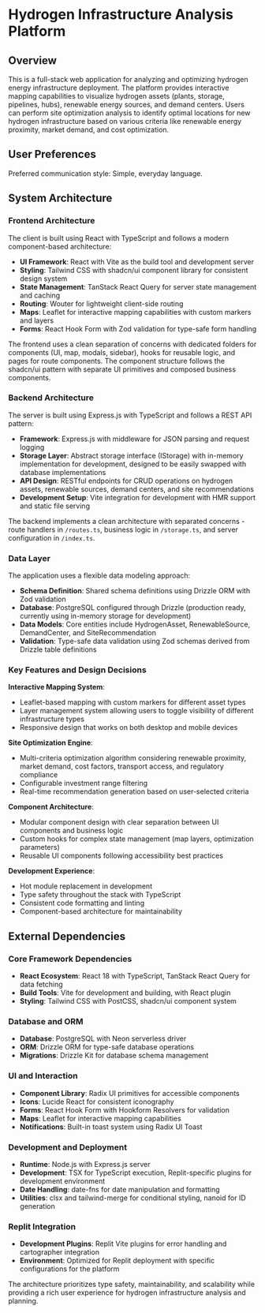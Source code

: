 # Hydrogen Infrastructure Analysis Platform

## Overview

This is a full-stack web application for analyzing and optimizing hydrogen energy infrastructure deployment. The platform provides interactive mapping capabilities to visualize hydrogen assets (plants, storage, pipelines, hubs), renewable energy sources, and demand centers. Users can perform site optimization analysis to identify optimal locations for new hydrogen infrastructure based on various criteria like renewable energy proximity, market demand, and cost optimization.

## User Preferences

Preferred communication style: Simple, everyday language.

## System Architecture

### Frontend Architecture
The client is built using React with TypeScript and follows a modern component-based architecture:

- **UI Framework**: React with Vite as the build tool and development server
- **Styling**: Tailwind CSS with shadcn/ui component library for consistent design system
- **State Management**: TanStack React Query for server state management and caching
- **Routing**: Wouter for lightweight client-side routing
- **Maps**: Leaflet for interactive mapping capabilities with custom markers and layers
- **Forms**: React Hook Form with Zod validation for type-safe form handling

The frontend uses a clean separation of concerns with dedicated folders for components (UI, map, modals, sidebar), hooks for reusable logic, and pages for route components. The component structure follows the shadcn/ui pattern with separate UI primitives and composed business components.

### Backend Architecture
The server is built using Express.js with TypeScript and follows a REST API pattern:

- **Framework**: Express.js with middleware for JSON parsing and request logging
- **Storage Layer**: Abstract storage interface (IStorage) with in-memory implementation for development, designed to be easily swapped with database implementations
- **API Design**: RESTful endpoints for CRUD operations on hydrogen assets, renewable sources, demand centers, and site recommendations
- **Development Setup**: Vite integration for development with HMR support and static file serving

The backend implements a clean architecture with separated concerns - route handlers in `/routes.ts`, business logic in `/storage.ts`, and server configuration in `/index.ts`.

### Data Layer
The application uses a flexible data modeling approach:

- **Schema Definition**: Shared schema definitions using Drizzle ORM with Zod validation
- **Database**: PostgreSQL configured through Drizzle (production ready, currently using in-memory storage for development)
- **Data Models**: Core entities include HydrogenAsset, RenewableSource, DemandCenter, and SiteRecommendation
- **Validation**: Type-safe data validation using Zod schemas derived from Drizzle table definitions

### Key Features and Design Decisions

**Interactive Mapping System**:
- Leaflet-based mapping with custom markers for different asset types
- Layer management system allowing users to toggle visibility of different infrastructure types
- Responsive design that works on both desktop and mobile devices

**Site Optimization Engine**:
- Multi-criteria optimization algorithm considering renewable proximity, market demand, cost factors, transport access, and regulatory compliance
- Configurable investment range filtering
- Real-time recommendation generation based on user-selected criteria

**Component Architecture**:
- Modular component design with clear separation between UI components and business logic
- Custom hooks for complex state management (map layers, optimization parameters)
- Reusable UI components following accessibility best practices

**Development Experience**:
- Hot module replacement in development
- Type safety throughout the stack with TypeScript
- Consistent code formatting and linting
- Component-based architecture for maintainability

## External Dependencies

### Core Framework Dependencies
- **React Ecosystem**: React 18 with TypeScript, TanStack React Query for data fetching
- **Build Tools**: Vite for development and building, with React plugin
- **Styling**: Tailwind CSS with PostCSS, shadcn/ui component system

### Database and ORM
- **Database**: PostgreSQL with Neon serverless driver
- **ORM**: Drizzle ORM for type-safe database operations
- **Migrations**: Drizzle Kit for database schema management

### UI and Interaction
- **Component Library**: Radix UI primitives for accessible components
- **Icons**: Lucide React for consistent iconography
- **Forms**: React Hook Form with Hookform Resolvers for validation
- **Maps**: Leaflet for interactive mapping capabilities
- **Notifications**: Built-in toast system using Radix UI Toast

### Development and Deployment
- **Runtime**: Node.js with Express.js server
- **Development**: TSX for TypeScript execution, Replit-specific plugins for development environment
- **Date Handling**: date-fns for date manipulation and formatting
- **Utilities**: clsx and tailwind-merge for conditional styling, nanoid for ID generation

### Replit Integration
- **Development Plugins**: Replit Vite plugins for error handling and cartographer integration
- **Environment**: Optimized for Replit deployment with specific configurations for the platform

The architecture prioritizes type safety, maintainability, and scalability while providing a rich user experience for hydrogen infrastructure analysis and planning.
